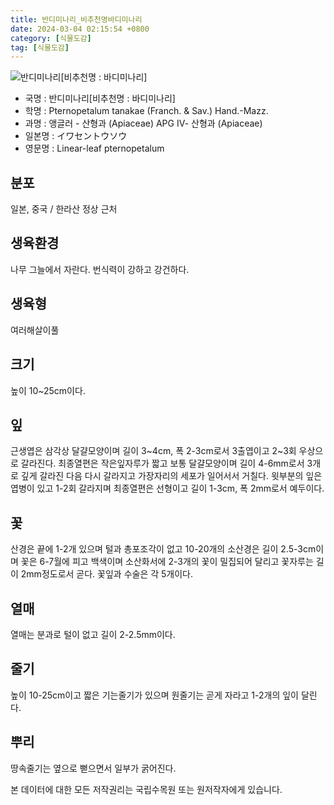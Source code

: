 ```yaml
---
title: 반디미나리_비추천명바디미나리
date: 2024-03-04 02:15:54 +0800
category: [식물도감]
tag: [식물도감]
---
```




![반디미나리[비추천명 : 바디미나리]](/fileUpload/plants/basic/Umbelliferae/Pternopetalum/8250/8250_2_th2.jpg)
- 국명 : 반디미나리[비추천명 : 바디미나리]
- 학명 : Pternopetalum tanakae (Franch. & Sav.) Hand.-Mazz.
- 과명 : 앵글러 - 산형과 (Apiaceae) APG Ⅳ- 산형과 (Apiaceae)
- 일본명 : イワセントウソウ
- 영문명 : Linear-leaf pternopetalum


## 분포
일본, 중국 / 한라산 정상 근처
## 생육환경
나무 그늘에서 자란다. 번식력이 강하고 강건하다.
## 생육형
여러해살이풀 
## 크기
높이 10~25cm이다.
## 잎
근생엽은 삼각상 달걀모양이며 길이 3~4cm, 폭 2-3cm로서 3출엽이고 2~3회 우상으로 갈라진다. 최종열편은 작은잎자루가 짧고 보통 달걀모양이며 길이 4-6mm로서 3개로 깊게 갈라진 다음 다시 갈라지고 가장자리의 세포가 일어서서 거칠다. 윗부분의 잎은 엽병이 있고 1-2회 갈라지며 최종열편은 선형이고 길이 1-3cm, 폭 2mm로서 예두이다.
## 꽃
산경은 끝에 1-2개 있으며 털과 총포조각이 없고 10-20개의 소산경은 길이 2.5-3cm이며 꽃은 6-7월에 피고 백색이며 소산화서에 2-3개의 꽃이 밀집되어 달리고 꽃자루는 길이 2mm정도로서 곧다. 꽃잎과 수술은 각 5개이다.
## 열매
열매는 분과로 털이 없고 길이 2-2.5mm이다.
## 줄기
높이 10-25cm이고 짧은 기는줄기가 있으며 원줄기는 곧게 자라고 1-2개의 잎이 달린다.
## 뿌리
땅속줄기는 옆으로 뻗으면서 일부가 굵어진다.






본 데이터에 대한 모든 저작권리는 국립수목원 또는 원저작자에게 있습니다.
